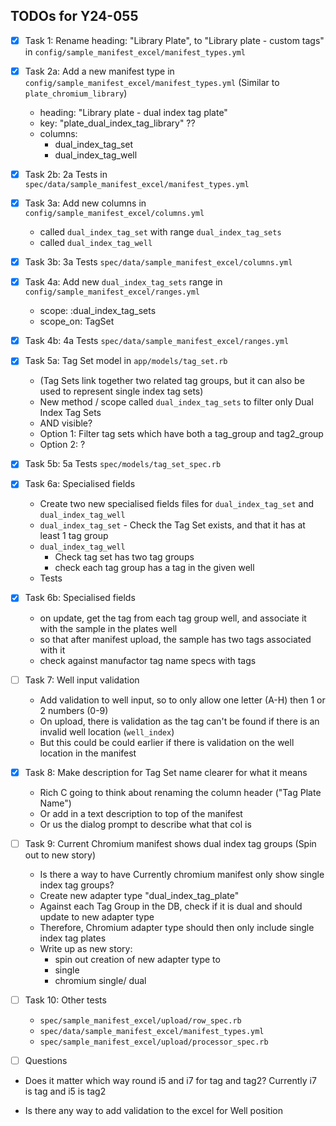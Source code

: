 ## TODOs for Y24-055

- [x] Task 1: Rename heading: "Library Plate", to "Library plate - custom tags" in `config/sample_manifest_excel/manifest_types.yml`

- [x] Task 2a: Add a new manifest type in `config/sample_manifest_excel/manifest_types.yml` (Similar to `plate_chromium_library`)
  - heading: "Library plate - dual index tag plate"
  - key: "plate_dual_index_tag_library" ??
  - columns:
    - dual_index_tag_set
    - dual_index_tag_well

- [x] Task 2b: 2a Tests in `spec/data/sample_manifest_excel/manifest_types.yml`

- [x] Task 3a: Add new columns in `config/sample_manifest_excel/columns.yml`
  - called `dual_index_tag_set` with range `dual_index_tag_sets`
  - called `dual_index_tag_well`

- [x] Task 3b: 3a Tests `spec/data/sample_manifest_excel/columns.yml`

- [x] Task 4a: Add new `dual_index_tag_sets` range in `config/sample_manifest_excel/ranges.yml`
  - scope: :dual_index_tag_sets
  - scope_on: TagSet

- [x] Task 4b: 4a Tests `spec/data/sample_manifest_excel/ranges.yml`

- [x] Task 5a: Tag Set model in `app/models/tag_set.rb`
  - (Tag Sets link together two related tag groups, but it can also be used to represent single index tag sets)
  - New method / scope called `dual_index_tag_sets` to filter only Dual Index Tag Sets
  - AND visible?
  - Option 1: Filter tag sets which have both a tag_group and tag2_group
  - Option 2: ?

- [x] Task 5b: 5a Tests `spec/models/tag_set_spec.rb`

- [x] Task 6a: Specialised fields
  - Create two new specialised fields files for `dual_index_tag_set` and `dual_index_tag_well`
  - `dual_index_tag_set` - Check the Tag Set exists, and that it has at least 1 tag group
  - `dual_index_tag_well`
    - Check tag set has two tag groups
    - check each tag group has a tag in the given well
  - Tests

- [x] Task 6b: Specialised fields
    - on update, get the tag from each tag group well, and associate it with the sample in the plates well
    - so that after manifest upload, the sample has two tags associated with it
    - check against manufactor tag name specs with tags

- [ ] Task 7: Well input validation
  - Add validation to well input, so to only allow one letter (A-H) then 1 or 2 numbers (0-9)
  - On upload, there is validation as the tag can't be found if there is an invalid well location (`well_index`)
  - But this could be could earlier if there is validation on the well location in the manifest

- [x] Task 8: Make description for Tag Set name clearer for what it means
  - Rich C going to think about renaming the column header ("Tag Plate Name")
  - Or add in a text description to top of the manifest
  - Or us the dialog prompt to describe what that col is

- [ ] Task 9: Current Chromium manifest shows dual index tag groups (Spin out to new story)
  - Is there a way to have Currently chromium manifest only show single index tag groups?
  - Create new adapter type "dual_index_tag_plate"
  - Against each Tag Group in the DB, check if it is dual and should update to new adapter type
  - Therefore, Chromium adapter type should then only include single index tag plates
  - Write up as new story:
    - spin out creation of new adapter type to
    - single
    - chromium single/ dual

- [ ] Task 10: Other tests
  - `spec/sample_manifest_excel/upload/row_spec.rb`
  - `spec/data/sample_manifest_excel/manifest_types.yml`
  - `spec/sample_manifest_excel/upload/processor_spec.rb`

- [ ] Questions

- Does it matter which way round i5 and i7 for tag and tag2? Currently i7 is tag and i5 is tag2

- Is there any way to add validation to the excel for Well position 
